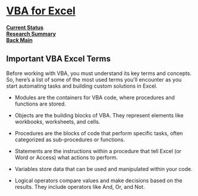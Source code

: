 # **[VBA for Excel](https://www.datacamp.com/tutorial/vba-excel)**

**[Current Status](../../development/status/weekly/current_status.md)**\
**[Research Summary](./research_summary.md)**\
**[Back Main](../../README.md)**

## Important VBA Excel Terms

Before working with VBA, you must understand its key terms and concepts. So, here’s a list of some of the most used terms you'll encounter as you start automating tasks and building custom solutions in Excel.

- Modules are the containers for VBA code, where procedures and functions are stored.

- Objects are the building blocks of VBA. They represent elements like workbooks, worksheets, and cells.

- Procedures are the blocks of code that perform specific tasks, often categorized as sub-procedures or functions.

- Statements are the instructions within a procedure that tell Excel (or Word or Access) what actions to perform.

- Variables store data that can be used and manipulated within your code.

- Logical operators compare values and make decisions based on the results. They include operators like And, Or, and Not.
